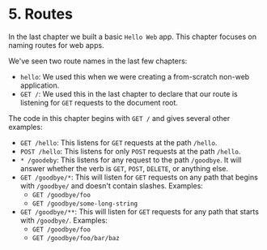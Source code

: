 # 5. Routes

In the last chapter we built a basic `Hello Web` app. This chapter
focuses on naming routes for web apps.

We've seen two route names in the last few chapters:

* `hello`: We used this when we were creating a from-scratch non-web
  application.
* `GET /`: We used this in the last chapter to declare that our route is
  listening for `GET` requests to the document root.

The code in this chapter begins with `GET /` and gives several other
examples:

* `GET /hello`: This listens for `GET` requests at the path `/hello`.
* `POST /hello`: This listens for only `POST` requests at the path
  `/hello`.
* `* /goodeby`: This listens for any request to the path `/goodbye`. It
  will answer whether the verb is `GET`, `POST`, `DELETE`, or anything
  else.
* `GET /goodbye/*`: This will listen for `GET` requests on any path that
  begins with `/goodbye/` and doesn't contain slashes. Examples:
  - `GET /goodbye/foo`
  - `GET /goodbye/some-long-string`
* `GET /goodbye/**`: This will listen for `GET` requests for any path
  that starts with `/goodbye/`. Examples:
  - `GET /goodbye/foo`
  - `GET /goodbye/foo/bar/baz`
